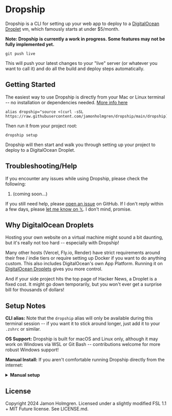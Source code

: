 # Dropship

Dropship is a CLI for setting up your web app to deploy to a [DigitalOcean Droplet](https://m.do.co/c/a78810eb0cff) vm, which famously starts at under $5/month.

**Note: Dropship is currently a work in progress. Some features may not be fully implemented yet.**

```
git push live
```

This will push your latest changes to your "live" server (or whatever you want to call it) and do all the build and deploy steps automatically.

## Getting Started

The easiest way to use Dropship is directly from your Mac or Linux terminal -- no installation or dependencies needed. [More info here](#setup-notes)

```
alias dropship="source <(curl -sSL https://raw.githubusercontent.com/jamonholmgren/dropship/main/dropship)"
```

Then run it from your project root:

```
dropship setup
```

Dropship will then start and walk you through setting up your project to deploy to a DigitalOcean Droplet.

## Troubleshooting/Help

If you encounter any issues while using Dropship, please check the following:

1. (coming soon...)

If you still need help, please [open an issue](https://github.com/jamonholmgren/dropship/issues) on GitHub. If I don't reply within a few days, please [let me know on 𝕏](https://x.com/jamonholmgren). I don't mind, promise.

## Why DigitalOcean Droplets

Hosting your own website on a virtual machine might sound a bit daunting, but it's really not too hard -- especially with Dropship!

Many other hosts (Vercel, Fly.io, Render) have strict requirements around their free / indie tiers or require setting up Docker if you want to do anything custom. This also includes DigitalOcean's own App Platform. Running it on [DigitalOcean Droplets](https://m.do.co/c/a78810eb0cff) gives you more control.

And if your side project hits the top page of Hacker News, a Droplet is a fixed cost. It might go down temporarily, but you won't ever get a surprise bill for thousands of dollars!

## Setup Notes

**CLI alias:** Note that the `dropship` alias will only be available during this terminal session -- if you want it to stick around longer, just add it to your `.zshrc` or similar.

**OS Support:** Dropship is built for macOS and Linux only, although it may work on Windows via WSL or Git Bash -- contributions welcome for more robust Windows support!

**Manual Install:** If you aren't comfortable running Dropship directly from the internet:

<details>
<summary><strong>Manual setup</strong></summary>
Download it:

```
curl -sSL https://raw.githubusercontent.com/jamonholmgren/dropship/main/dropship > ./dropship
```

Open the `dropship` file in your editor and review it. If you're comfortable with what it's doing, alias it:

```
alias dropship="source $PWD/dropship"
```

</details>

## License

Copyright 2024 Jamon Holmgren. Licensed under a slightly modified FSL 1.1 + MIT Future license. See LICENSE.md.
